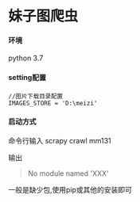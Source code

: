 # 妹子图爬虫

#### 环境
python 3.7

#### setting配置
```
//图片下载目录配置
IMAGES_STORE = 'D:\meizi'
```

#### 启动方式
命令行输入 scrapy crawl mm131

输出 
> No module named 'XXX'

一般是缺少包,使用pip或其他的安装即可